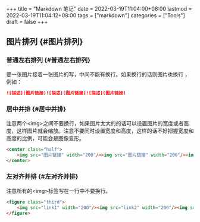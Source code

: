 +++
title = "Markdown 笔记"
date = 2022-03-19T11:04:00+08:00
lastmod = 2022-03-19T11:04:12+08:00
tags = ["markdown"]
categories = ["Tools"]
draft = false
+++

## 图片排列 {#图片排列}


### 普通左右排列 {#普通左右排列}

要一张图片接着一张图片的写，中间不能有换行。如果换行的话则图片也换行 ，例如：

```markdown
![描述](图片链接)![描述](图片链接)![描述](图片链接)
```


### 居中并排 {#居中并排}

注意两个&lt;img&gt;之间不要换行，如果图片太大的的话可以设置图片的宽度或者高度，这样图片就会缩放。注意不要同时设置宽度和高度，这样的话不好把握宽度和高度的比例，可能会是图像变形。

```html
<center class="half">
    <img src="图片链接" width="200"/><img src="图片链接" width="200"/><img src="图片链接" width="200"/>
</center>
```


### 左对齐并排 {#左对齐并排}

注意所有的&lt;img&gt;标签写在一行中不要换行。

```markdown
<figure class="third">
    <img src="link1" width="200"/><img src="link2" width="200"/><img src="link3" width="200"/>
</figure>
```